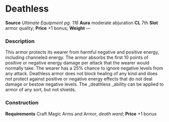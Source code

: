 ﻿---
name: "Deathless"
type: ['armor_quality']
price: "+1 bonus"
description: |
  "This armor protects its wearer from harmful negative and
  positive energy, including channeled energy. The armor
  absorbs the first 10 points of positive or negative energy
  damage per attack that the wearer would normally take. The
  wearer has a 25% chance to ignore negative levels from any
  attack. Deathless armor does not block healing of any kind
  and does not protect against positive or negative energy
  effects that do not deal damage or bestow negative levels.
  The _deathless_ ability can be applied to armor of any sort, but
  not shields."
---

#  Deathless

**Source** _Ultimate Equipment pg. 116_
**Aura** moderate abjuration **CL** 7th
**Slot** armor quality; **Price** +1 bonus; **Weight** —

### Description

This armor protects its wearer from harmful negative and
positive energy, including channeled energy. The armor
absorbs the first 10 points of positive or negative energy
damage per attack that the wearer would normally take. The
wearer has a 25% chance to ignore negative levels from any
attack. Deathless armor does not block healing of any kind
and does not protect against positive or negative energy
effects that do not deal damage or bestow negative levels.
The _deathless _ability can be applied to armor of any sort, but
not shields.

### Construction

**Requirements** Craft Magic Arms and Armor, _death ward_; **Price** +1 bonus